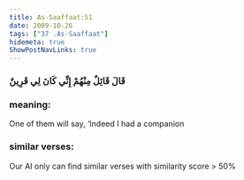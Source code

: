 ```yaml
---
title: As-Saaffaat:51
date: 2009-10-26
tags: ["37 .As-Saaffaat"]
hidemeta: true 
ShowPostNavLinks: true 
---
```

### قَالَ قَائِلٌ مِنْهُمْ إِنِّي كَانَ لِي قَرِينٌ
### meaning: 
One of them will say, ‘Indeed I had a companion
### similar verses: 

Our AI only can find similar verses with similarity score > 50% 




